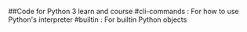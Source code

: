 ##Code for Python 3 learn and course
#cli-commands : For how to use Python's interpreter
#builtin : For builtin Python objects
